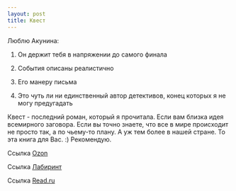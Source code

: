 ```yaml
---
layout: post
title: Квест
---
```


Люблю Акунина:

1. Он держит тебя в напряжении до самого финала

2. События описаны реалистично

3. Его манеру письма

4. Это чуть ли ни единственный автор детективов, конец которых я не могу предугадать

Квест - последний роман, который я прочитала. Если вам близка идея всемирного заговора. Если вы точно знаете, что все в мире происходит не просто так, а по чьему-то плану. А уж тем более в нашей стране. То эта книга для Вас. :) Рекомендую.


Ссылка [Ozon](http://www.ozon.ru/context/detail/id/4044875/)

Ссылка [Лабиринт](http://www.labirint.ru/books/176958/)

Ссылка [Read.ru](http://read.ru/id/117909/)